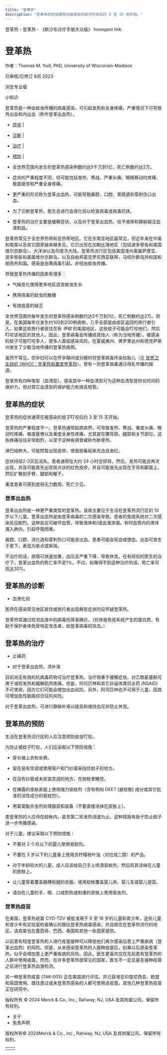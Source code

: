 ```yaml
---
title: "登革热"
description: "登革热的症状通常在被感染的蚊子叮咬后约 3 至 15 天开始。"
---
```


﻿登革热 \- 登革热 \- 《默沙东诊疗手册大众版》 honeypot link

# 登革热

作者：Thomas M. Yuill, PhD, University of Wisconsin-Madison

已审核/已修订 6月 2023

浏览专业版

小知识

登革热是一种由蚊虫传播的病毒感染，可引起发热和全身疼痛，严重情况下可导致外出血和内出血（称作登革出血热）。

- [症状](#症状_v12822142_zh) \|
- [诊断](#诊断_v12822155_zh) \|
- [治疗](#治疗_v12822167_zh) \|
- [预防](#预防_v12822162_zh) \|

- 全世界范围内发生的登革热感染例数约达5千万到1亿，死亡例数约达2万。

- 症状的严重程度不同，但可能包括发热、寒战、严重头痛、眼睛移动时疼痛、极度疲劳和严重全身疼痛。

- 更严重的形式称为登革出血热，可能导致鼻腔、口腔、胃肠道和穿刺伤口出血。

- 为了诊断登革热，医生会进行血液化验以检查病毒或病毒抗体。

- 登革热的治疗主要是缓解症状，以及对于登革出血热，给予液体和静脉输注血液制品。


登革热常见于全世界热带和亚热带地区。它在东南亚地区最常见，但近年来在中美和南美以及其它国家越来越多见。它已出现在加勒比海地区（包括波多黎各和美国维尔京群岛）、大洋洲以及印度次大陆。登革热流行区包括美国准州美属萨摩亚、波多黎各和美属维尔京群岛，以及自由邦密克罗尼西亚联邦、马绍尔群岛共和国和帕劳共和国。感染是由黄病毒引起，并经由蚊虫传播。

导致登革热传播的因素有很多：

- 气候变化使得更多地区适宜蚊虫生长

- 携带病毒的蚊虫的散播

- 有效疫苗的缺乏


全世界范围内每年发生的登革热感染例数约达5千万到1亿，死亡例数约达2万。但是，在美国每年仅发生约100到200例病例，几乎全部是由疫区返回的旅行者引入。如果这些旅行者居住在有 _伊蚊_ 的美国地区，这些蚊子可能会叮咬他们，然后叮咬该地区的其他人。因此，登革病毒会传播给其他人（称为当地传播）。被感染的蚊子可能叮咬多人，使多人面临感染风险。在夏威夷州、佛罗里达州和德克萨斯州发生了少数当地传播的登革热病例。

虽然不常见，但孕妇可以在怀孕期间或分娩时将登革病毒传染给胎儿（见 [世界卫生组织 \[WHO\]：登革热和重度登革热](https://www.who.int/news-room/fact-sheets/detail/dengue-and-severe-dengue)）。曾有一则登革病毒通过母乳传播的报道。

登革热有四种类型（血清型）。感染其中一种血清型可为这种血清型提供长时间的保护力，但对其它血清型的保护能力有限且短暂。

## 登革热的症状

登革热的症状通常在被感染的蚊子叮咬后约 3 至 15 天开始。

登革热的严重程度不一。登革热通常起病突然，可导致发热、寒战、重度头痛、眼动时疼痛、极度疲倦以及重度全身性疼痛，尤其是在腰背部、腿部和关节部位。这些疼痛往往非常剧烈，以至于这种疾病曾被称作断骨热。

淋巴结肿大，可能短暂出现皮疹，使面部看起来充血且发红。

症状持续2-3天后消失。患者通常在大约 24 小时会好转。然后，发热可能会再次出现，并且可能首先出现斑点状的红色皮疹，并且可能首先出现在手背和脚面上，然后扩散到手臂、腿部和躯干。

重度患者可感到虚弱无力数周。死亡少见。

### 登革出血热

登革出血热是一种更严重类型的登革热。该病主要见于生活在登革热流行区的 10 岁以下儿童。登革出血热是由登革病毒的二次感染导致。患者的免疫系统对二次感染反应剧烈。这种反应可破坏血管，导致液体和/或血液渗漏。有时血管内的液体漏入肺内，引起呼吸困难。

鼻腔、口腔、消化道和穿刺伤口可能会出血。患者可能会呕血或便血。出血可发生于皮下，表现为紫点或紫斑。

不治疗的话，病情可快速加重，血压会严重下降，导致休克。在有经验的医生的治疗下，登革出血热的死亡率不足1%。不过，如果得不到这种治疗的话，死亡率可高达30%。

## 登革热的诊断

- 血液化验


医师在感染常见地区居住或旅行者出现典型症状时应怀疑登革热。

登革热常通过检测血液中的病毒抗体来确诊。（抗体是免疫系统产生的蛋白质，有助于保护身体免受特定攻击者，如登革病毒的攻击。）

## 登革热的治疗

- 止痛药

- 对于登革出血热，须补液


目前尚无有效的抗病毒药物可治疗登革热。治疗侧重于缓解症状。对乙酰氨基酚可用于减轻发热和缓解肌肉疼痛。但是，阿司匹林和其它非甾体类抗炎药 (NSAID) 不可使用，因为它们可能会增加出血风险。另外，阿司匹林也不可用于儿童，因其可增加急性脑病综合征的风险。

对于登革出血热，可进行静脉补液以提高和维持血压并防止休克。

## 登革热的预防

生活在登革热流行区的人应注意预防蚊虫叮咬。

为防止被蚊子叮咬，人们应采取以下预防措施：

- 穿长袖上衣和长裤。

- 留在装有空调或使用窗户和门纱窗来挡住蚊子的地方。

- 在没有纱窗或未安装空调的地方，在蚊帐里睡觉。

- 在裸露的皮肤表面上使用强力驱蚊剂（含有例如 DEET \[避蚊胺\] 成分或其它批准的活性成分的驱蚊剂）。

- 用氯菊酯杀虫剂处理服装和装备（不要直接涂抹在皮肤上）。


患登革热的人应待在蚊帐内，直至第二轮发热消退为止。这种措施有助于防止蚊子进一步传播感染。

对于儿童，建议采取以下预防措施：

- 不要对 2 个月以下的婴儿使用驱蚊剂。

- 不要在 3 岁以下的儿童身上使用含柠檬桉叶油（对位烷二醇）的产品。

- 对于年龄较大的儿童，成人应该给自己手上喷洒驱蚊剂，然后将其涂抹在儿童的皮肤上。

- 让儿童穿着覆盖胳膊和腿的衣服，或用蚊帐覆盖婴儿床、婴儿车或婴儿提篮。

- 请勿在儿童的手、眼、口或割伤或刺激的皮肤上使用驱虫剂。


### 登革热疫苗

在美国，登革热疫苗 CYD-TDV 被批准用于 9 至 16 岁的儿童和青少年，这些儿童和青少年有实验室检查确认的既往登革热病毒感染，并且居住在登革热流行的地区。该疫苗也在墨西哥、巴西、泰国和其他一些国家提供。

以前患有轻度登革热的人进行疫苗接种可以降低他们再次感染后患上严重疾病（登革出血热）的风险。但是，从未感染登革热的人接种疫苗后，如果以后感染登革热，似乎会增加患上更严重疾病的风险。因此，医生更喜欢仅在先前患有登革热的人群中使用疫苗。然而，在许多登革热很常见的国家，医生不一定总是在接种疫苗之前进行登革热血液检测。

另一种登革热疫苗 (TAK-003) 正在美国进行评估，并已获准在印度尼西亚、欧盟和英国使用。既往患过或未登革热感染的人都可使用该疫苗。其他几种登革热疫苗正在研究中。



版权所有 © 2024
Merck & Co., Inc., Rahway, NJ, USA 及其附属公司。保留所有权利。

- 关于
- 免责声明

版权所有© 2024Merck & Co., Inc., Rahway, NJ, USA 及其附属公司。保留所有权利。

|     |     |
| --- | --- |
|  |  |